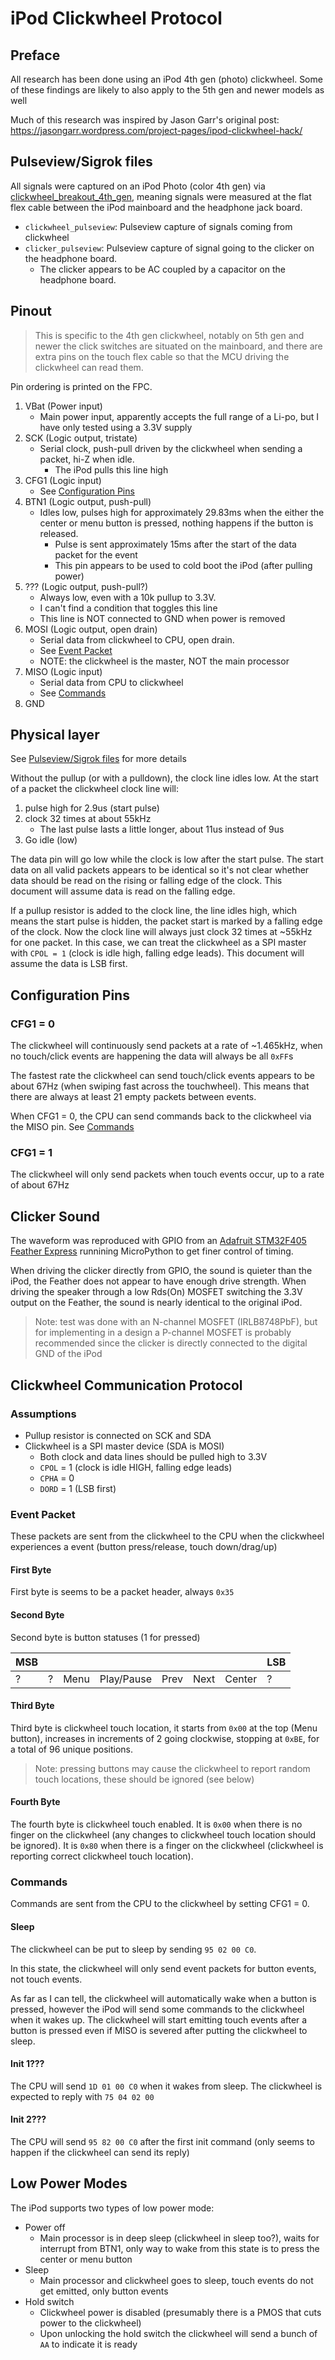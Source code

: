 # iPod Clickwheel Protocol

## Preface

All research has been done using an iPod 4th gen (photo) clickwheel.
Some of these findings are likely to also apply to the 5th gen and newer models as well

Much of this research was inspired by Jason Garr's original post: https://jasongarr.wordpress.com/project-pages/ipod-clickwheel-hack/

## Pulseview/Sigrok files

All signals were captured on an iPod Photo (color 4th gen) via [clickwheel_breakout_4th_gen](https://github.com/Gigahawk/clickwheel_breakout_4th_gen), meaning signals were measured at the flat flex cable between the iPod mainboard and the headphone jack board.

- `clickwheel_pulseview`: Pulseview capture of signals coming from clickwheel
- `clicker_pulseview`: Pulseview capture of signal going to the clicker on the headphone board.
    - The clicker appears to be AC coupled by a capacitor on the headphone board.


## Pinout

> This is specific to the 4th gen clickwheel, notably on 5th gen and newer the click switches are situated on the mainboard, and there are extra pins on the touch flex cable so that the MCU driving the clickwheel can read them.

Pin ordering is printed on the FPC.

1. VBat (Power input)
    - Main power input, apparently accepts the full range of a Li-po, but I have only tested using a 3.3V supply
2. SCK (Logic output, tristate)
    - Serial clock, push-pull driven by the clickwheel when sending a packet, hi-Z when idle.
        - The iPod pulls this line high
3. CFG1 (Logic input)
    - See [Configuration Pins](#configuration-pins)
4. BTN1 (Logic output, push-pull)
    - Idles low, pulses high for approximately 29.83ms when the either the center or menu button is pressed, nothing happens if the button is released.
        - Pulse is sent approximately 15ms after the start of the data packet for the event
        - This pin appears to be used to cold boot the iPod (after pulling power)
5. ??? (Logic output, push-pull?)
    - Always low, even with a 10k pullup to 3.3V.
    - I can't find a condition that toggles this line
    - This line is NOT connected to GND when power is removed
6. MOSI (Logic output, open drain)
    - Serial data from clickwheel to CPU, open drain.
    - See [Event Packet](#event-packet)
    - NOTE: the clickwheel is the master, NOT the main processor
7. MISO (Logic input)
    - Serial data from CPU to clickwheel
    - See [Commands](#commands)
8. GND


## Physical layer

See [Pulseview/Sigrok files](#pulseviewsigrok-files) for more details

Without the pullup (or with a pulldown), the clock line idles low.
At the start of a packet the clickwheel clock line will:
1. pulse high for 2.9us (start pulse)
2. clock 32 times at about 55kHz
    - The last pulse lasts a little longer, about 11us instead of 9us
3. Go idle (low)

The data pin will go low while the clock is low after the start pulse.
The start data on all valid packets appears to be identical so it's not clear whether data should be read on the rising or falling edge of the clock.
This document will assume data is read on the falling edge.

If a pullup resistor is added to the clock line, the line idles high, which means the start pulse is hidden, the packet start is marked by a falling edge of the clock. Now the clock line will always just clock 32 times at ~55kHz for one packet.
In this case, we can treat the clickwheel as a SPI master with `CPOL = 1` (clock is idle high, falling edge leads).
This document will assume the data is LSB first.

## Configuration Pins

### CFG1 = 0

The clickwheel will continuously send packets at a rate of ~1.465kHz, when no touch/click events are happening the data will always be all `0xFF`s

The fastest rate the clickwheel can send touch/click events appears to be about 67Hz (when swiping fast across the touchwheel).
This means that there are always at least 21 empty packets between events.

When CFG1 = 0, the CPU can send commands back to the clickwheel via the MISO pin.
See [Commands](#commands)

### CFG1 = 1

The clickwheel will only send packets when touch events occur, up to a rate of about 67Hz

## Clicker Sound

The waveform was reproduced with GPIO from an [Adafruit STM32F405 Feather Express](https://learn.adafruit.com/adafruit-stm32f405-feather-express) runnining MicroPython to get finer control of timing.

When driving the clicker directly from GPIO, the sound is quieter than the iPod, the Feather does not appear to have enough drive strength.
When driving the speaker through a low Rds(On) MOSFET switching the 3.3V output on the Feather, the sound is nearly identical to the original iPod.
> Note: test was done with an N-channel MOSFET (IRLB8748PbF), but for implementing in a design a P-channel MOSFET is probably recommended since the clicker is directly connected to the digital GND of the iPod

## Clickwheel Communication Protocol
### Assumptions
- Pullup resistor is connected on SCK and SDA
- Clickwheel is a SPI master device (SDA is MOSI)
    - Both clock and data lines should be pulled high to 3.3V
    - `CPOL` = 1 (clock is idle HIGH, falling edge leads)
    - `CPHA` = 0
    - `DORD` = 1 (LSB first)

### Event Packet

These packets are sent from the clickwheel to the CPU when the clickwheel experiences a event (button press/release, touch down/drag/up)

#### First Byte
First byte is seems to be a packet header, always `0x35`

#### Second Byte
Second byte is button statuses (1 for pressed)

| MSB |   |      |            |      |      |        | LSB |
|-----|---|------|------------|------|------|--------|-----|
| ?   | ? | Menu | Play/Pause | Prev | Next | Center | ?   |

#### Third Byte
Third byte is clickwheel touch location, it starts from `0x00` at the top (Menu button), increases in increments of 2 going clockwise, stopping at `0xBE`, for a total of 96 unique positions.
> Note: pressing buttons may cause the clickwheel to report random touch locations, these should be ignored (see below)

#### Fourth Byte
The fourth byte is clickwheel touch enabled.
It is `0x00` when there is no finger on the clickwheel (any changes to clickwheel touch location should be ignored).
It is `0x80` when there is a finger on the clickwheel (clickwheel is reporting correct clickwheel touch location).

### Commands

Commands are sent from the CPU to the clickwheel by setting CFG1 = 0.

#### Sleep

The clickwheel can be put to sleep by sending `95 02 00 C0`.

In this state, the clickwheel will only send event packets for button events, not touch events.

As far as I can tell, the clickwheel will automatically wake when a button is pressed, however the iPod will send some commands to the clickwheel when it wakes up.
The clickwheel will start emitting touch events after a button is pressed even if MISO is severed after putting the clickwheel to sleep.

#### Init 1???

The CPU will send `1D 01 00 C0` when it wakes from sleep.
The clickwheel is expected to reply with `75 04 02 00`

#### Init 2???

The CPU will send `95 82 00 C0` after the first init command (only seems to happen if the clickwheel can send its reply)

## Low Power Modes

The iPod supports two types of low power mode:
- Power off
    - Main processor is in deep sleep (clickwheel in sleep too?), waits for interrupt from BTN1, only way to wake from this state is to press the  center or menu button
- Sleep
    - Main processor and clickwheel goes to sleep, touch events do not get emitted, only button events
- Hold switch
    - Clickwheel power is disabled (presumably there is a PMOS that cuts power to the clickwheel)
    - Upon unlocking the hold switch the clickwheel will send a bunch of `AA` to indicate it is ready

